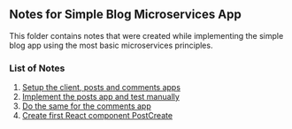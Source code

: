 ## Notes for Simple Blog Microservices App

This folder contains notes that were created while implementing the simple blog app using the most basic microservices principles.

### List of Notes

1. [Setup the client, posts and comments apps](markdown_files/01_project_setup.md)
2. [Implement the posts app and test manually](markdown_files/02_posts_app.md)
3. [Do the same for the comments app](markdown_files/03_comments_app.md)
4. [Create first React component PostCreate](markdown_files/04_react_app.md)
